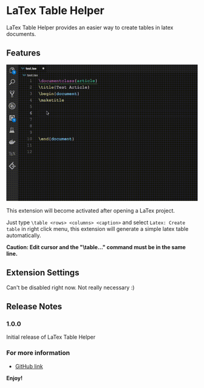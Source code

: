 # LaTex Table Helper

LaTex Table Helper provides an easier way to create tables in latex documents.

## Features

![demo](https://github.com/YLonely/latex-table-helper/raw/master/img/demo.gif)

This extension will become activated after opening a LaTex project.

Just type `\table <rows> <columns> <caption>` and select `Latex: Create table` in right click menu, this extension will generate a simple latex table automatically.

**Caution: Edit cursor and the "\table..." command must be in the same line.**


## Extension Settings

Can't be disabled right now. Not really necessary :)


## Release Notes

### 1.0.0

Initial release of LaTex Table Helper

### For more information

* [GitHub link](https://github.com/YLonely/latex-table-helper)

**Enjoy!**
